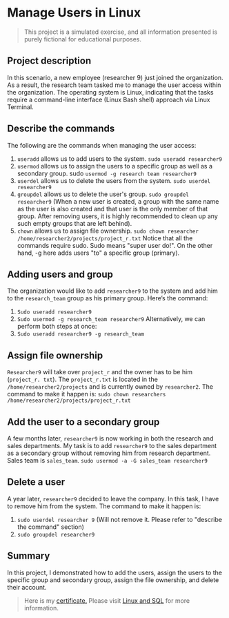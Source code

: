 # Manage Users in Linux

> This project is a simulated exercise, and all information presented is purely fictional for educational purposes.

## Project description
In this scenario, a new employee (researcher 9) just joined the organization. As a result, the research team tasked me to manage the user access within the organization. The operating system is Linux, indicating that the tasks require a command-line interface (Linux Bash shell) approach via Linux Terminal.

## Describe the commands
The following are the commands when managing the user access:
1. `useradd` allows us to add users to the system. `sudo useradd researcher9`
2. `usermod` allows us to assign the users to a specific group as well as a secondary group. sudo `usermod -g research team researcher9`
3. `userdel` allows us to delete the users from the system.
`sudo userdel researcher9`
4. `groupdel` allows us to delete the user's group.
`sudo groupdel researcher9` (When a new user is created, a group with the same name as the user is also created and that user is the only member of that group. After removing users, it is highly recommended to clean up any such empty groups that are left behind).
5. `chown` allows us to assign file ownership. `sudo chown researcher /home/researcher2/projects/project_r.txt`
Notice that all the commands require sudo. Sudo means "super user do!". On the other hand,
-g here adds users "to" a specific group (primary).

## Adding users and group
The organization would like to add `researcher9` to the system and add him to the `research_team` group as his primary group. Here’s the command:
1. `Sudo useradd researcher9`
2. `Sudo usermod -g research_team researcher9`
Alternatively, we can perform both steps at once:
3. `Sudo useradd researcher9 -g research_team`

## Assign file ownership
`Researcher9` will take over `project_r` and the owner has to be him (`project_r. txt`).
The `project_r.txt` is located in the `/home/researcher2/projects` and is currently
owned by `researcher2`.
The command to make it happen is:
`sudo chown researchers /home/researcher2/projects/project_r.txt`

## Add the user to a secondary group 
A few months later, `researcher9` is now working in both the research and sales departments. My task is to add `researcher9` to the sales department as a secondary group without removing him from research department. Sales team is `sales_team`.
`sudo usermod -a -G sales_team researcher9`

## Delete a user
A year later, `researcher9` decided to leave the company. In this task, I have to remove him from the system. The command to make it happen is:
1. `sudo userdel researcher 9` (Will not remove it. Please refer to "describe the command" section)
2. `sudo groupdel researcher9`

## Summary 
In this project, I demonstrated how to add the users, assign the users to the specific group and secondary group, assign the file ownership, and delete their account.

> Here is my [certificate.](https://www.coursera.org/account/accomplishments/certificate/SV3CHGP8TDJC) Please visit [Linux and SQL](https://www.coursera.org/learn/linux-and-sql) for more information.
